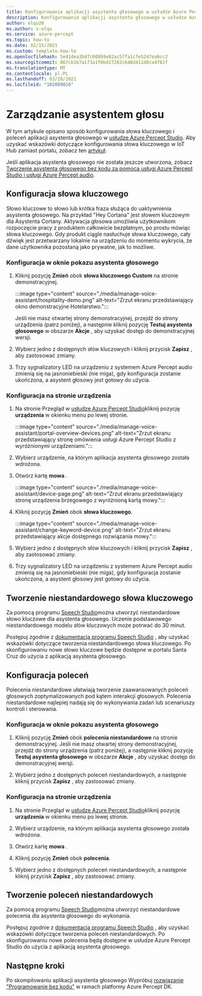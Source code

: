 ```yaml
---
title: Konfigurowanie aplikacji asystenta głosowego w usłudze Azure Percept Studio
description: Konfigurowanie aplikacji asystenta głosowego w usłudze Azure Percept Studio
author: elqu20
ms.author: v-elqu
ms.service: azure-percept
ms.topic: how-to
ms.date: 02/15/2021
ms.custom: template-how-to
ms.openlocfilehash: 5e41dea3b47c608b9e82ac57fa1cfe5247ea6cc2
ms.sourcegitcommit: 867cb1b7a1f3a1f0b427282c648d411d0ca4f81f
ms.translationtype: MT
ms.contentlocale: pl-PL
ms.lasthandoff: 03/20/2021
ms.locfileid: "102099016"
---
```

# <a name="managing-your-voice-assistant"></a>Zarządzanie asystentem głosu

W tym artykule opisano sposób konfigurowania słowa kluczowego i poleceń aplikacji asystenta głosowego w [usłudze Azure Percept Studio](https://go.microsoft.com/fwlink/?linkid=2135819). Aby uzyskać wskazówki dotyczące konfigurowania słowa kluczowego w IoT Hub zamiast portalu, zobacz ten [artykuł](./how-to-configure-voice-assistant.md).

Jeśli aplikacja asystenta głosowego nie została jeszcze utworzona, zobacz [Tworzenie asystenta głosowego bez kodu za pomocą usługi Azure Percept Studio i usługi Azure Percept audio](./tutorial-no-code-speech.md).

## <a name="keyword-configuration"></a>Konfiguracja słowa kluczowego

Słowo kluczowe to słowo lub krótka fraza służąca do uaktywnienia asystenta głosowego. Na przykład "Hey Cortana" jest słowem kluczowym dla Asystenta Cortany. Aktywacja głosowa umożliwia użytkownikom rozpoczęcie pracy z produktem całkowicie bezpłatnym, po prostu mówiąc słowa kluczowego. Gdy produkt ciągle nasłuchuje słowa kluczowego, cały dźwięk jest przetwarzany lokalnie na urządzeniu do momentu wykrycia, że dane użytkownika pozostaną jako prywatne, jak to możliwe.

### <a name="configuration-within-the-voice-assistant-demo-window"></a>Konfiguracja w oknie pokazu asystenta głosowego

1. Kliknij pozycję **Zmień** obok **słowa kluczowego Custom** na stronie demonstracyjnej.

    :::image type="content" source="./media/manage-voice-assistant/hospitality-demo.png" alt-text="Zrzut ekranu przedstawiający okno demonstracyjne Hotelarstwo.":::

    Jeśli nie masz otwartej strony demonstracyjnej, przejdź do strony urządzenia (patrz poniżej), a następnie kliknij pozycję **Testuj asystenta głosowego** w obszarze **Akcje** , aby uzyskać dostęp do demonstracyjnej wersji.

1. Wybierz jedno z dostępnych słów kluczowych i kliknij przycisk **Zapisz** , aby zastosować zmiany.

1. Trzy sygnalizatory LED na urządzeniu z systemem Azure Percept audio zmienią się na jasnoniebieski (nie miga), gdy konfiguracja zostanie ukończona, a asystent głosowy jest gotowy do użycia.

### <a name="configuration-within-the-device-page"></a>Konfiguracja na stronie urządzenia

1. Na stronie Przegląd w [usłudze Azure Percept Studio](https://go.microsoft.com/fwlink/?linkid=2135819)kliknij pozycję **urządzenia** w okienku menu po lewej stronie.

    :::image type="content" source="./media/manage-voice-assistant/portal-overview-devices.png" alt-text="Zrzut ekranu przedstawiający stronę omówienia usługi Azure Percept Studio z wyróżnionymi urządzeniami.":::

1. Wybierz urządzenie, na którym aplikacja asystenta głosowego została wdrożona.

1. Otwórz kartę **mowa** .

    :::image type="content" source="./media/manage-voice-assistant/device-page.png" alt-text="Zrzut ekranu przedstawiający stronę urządzenia brzegowego z wyróżnioną kartą mowy.":::

1. Kliknij pozycję **Zmień** obok **słowa kluczowego**.

    :::image type="content" source="./media/manage-voice-assistant/change-keyword-device.png" alt-text="Zrzut ekranu przedstawiający akcje dostępnego rozwiązania mowy.":::

1. Wybierz jedno z dostępnych słów kluczowych i kliknij przycisk **Zapisz** , aby zastosować zmiany.

1. Trzy sygnalizatory LED na urządzeniu z systemem Azure Percept audio zmienią się na jasnoniebieski (nie miga), gdy konfiguracja zostanie ukończona, a asystent głosowy jest gotowy do użycia.

## <a name="create-a-custom-keyword"></a>Tworzenie niestandardowego słowa kluczowego

Za pomocą programu [Speech Studio](https://speech.microsoft.com/)można utworzyć niestandardowe słowo kluczowe dla asystenta głosowego. Uczenie podstawowego niestandardowego modelu słów kluczowych może potrwać do 30 minut.

Postępuj zgodnie z [dokumentacją programu Speech Studio](https://docs.microsoft.com/azure/cognitive-services/speech-service/speech-devices-sdk-create-kws) , aby uzyskać wskazówki dotyczące tworzenia niestandardowego słowa kluczowego. Po skonfigurowaniu nowe słowo kluczowe będzie dostępne w portalu Santa Cruz do użycia z aplikacją asystenta głosowego.

## <a name="commands-configuration"></a>Konfiguracja poleceń

Polecenia niestandardowe ułatwiają tworzenie zaawansowanych poleceń głosowych zoptymalizowanych pod kątem interakcji głosowych. Polecenia niestandardowe najlepiej nadają się do wykonywania zadań lub scenariuszy kontroli i sterowania.

### <a name="configuration-within-the-voice-assistant-demo-window"></a>Konfiguracja w oknie pokazu asystenta głosowego

1. Kliknij pozycję **Zmień** obok **polecenia niestandardowe** na stronie demonstracyjnej. Jeśli nie masz otwartej strony demonstracyjnej, przejdź do strony urządzenia (patrz poniżej), a następnie kliknij pozycję **Testuj asystenta głosowego** w obszarze **Akcje** , aby uzyskać dostęp do demonstracyjnej wersji.

1. Wybierz jedno z dostępnych poleceń niestandardowych, a następnie kliknij przycisk **Zapisz** , aby zastosować zmiany.

### <a name="configuration-within-the-device-page"></a>Konfiguracja na stronie urządzenia

1. Na stronie Przegląd w [usłudze Azure Percept Studio](https://go.microsoft.com/fwlink/?linkid=2135819)kliknij pozycję **urządzenia** w okienku menu po lewej stronie.

1. Wybierz urządzenie, na którym aplikacja asystenta głosowego została wdrożona.

1. Otwórz kartę **mowa** .

1. Kliknij pozycję **Zmień** obok **polecenia**.

1. Wybierz jedno z dostępnych poleceń niestandardowych, a następnie kliknij przycisk **Zapisz** , aby zastosować zmiany.

## <a name="create-custom-commands"></a>Tworzenie poleceń niestandardowych

Za pomocą programu [Speech Studio](https://speech.microsoft.com/)można utworzyć niestandardowe polecenia dla asystenta głosowego do wykonania.

Postępuj zgodnie z [dokumentacją programu Speech Studio](https://docs.microsoft.com/azure/cognitive-services/speech-service/quickstart-custom-commands-application) , aby uzyskać wskazówki dotyczące tworzenia poleceń niestandardowych. Po skonfigurowaniu nowe polecenia będą dostępne w usłudze Azure Percept Studio do użycia z aplikacją asystenta głosowego.

## <a name="next-steps"></a>Następne kroki

Po skompilowaniu aplikacji asystenta głosowego Wypróbuj [rozwiązanie "Programowanie bez kodu"](./tutorial-nocode-vision.md) w ramach platformy Azure Percept DK.